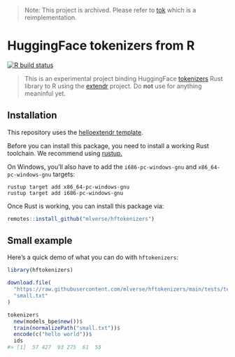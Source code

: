 
<!-- README.md is generated from README.Rmd. Please edit that file -->

> Note: This project is archived. Please refer to [tok](https://github.com/mlverse/tok) which is a reimplementation.

# HuggingFace tokenizers from R

[![R build
status](https://github.com/mlverse/hftokenizers/workflows/R-CMD-check/badge.svg)](https://github.com/mlverse/hftokenizers/actions)

> This is an experimental project binding HuggingFace
> [tokenizers](https://github.com/huggingface/tokenizers) Rust library
> to R using the [extendr](https://github.com/extendr/extendr) project.
> Do **not** use for anything meaninful yet.

## Installation

This repository uses the [helloextendr
template](https://github.com/extendr/helloextendr).

Before you can install this package, you need to install a working Rust
toolchain. We recommend using [rustup.](https://rustup.rs/)

On Windows, you’ll also have to add the `i686-pc-windows-gnu` and
`x86_64-pc-windows-gnu` targets:

    rustup target add x86_64-pc-windows-gnu
    rustup target add i686-pc-windows-gnu

Once Rust is working, you can install this package via:

``` r
remotes::install_github("mlverse/hftokenizers")
```

## Small example

Here’s a quick demo of what you can do with `hftokenizers`:

``` r
library(hftokenizers)

download.file(
  "https://raw.githubusercontent.com/mlverse/hftokenizers/main/tests/testthat/assets/small.txt",
  "small.txt"
)

tokenizer$
  new(models_bpe$new())$
  train(normalizePath("small.txt"))$
  encode(c("hello world"))$
  ids
#> [1]  57 427  93 275  61  53
```
